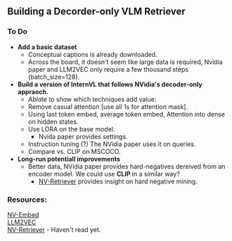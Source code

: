 ## Building a Decorder-only VLM Retriever

### To Do  
- **Add a basic dataset**
    - Conceptual captions is already downloaded.
    - Across the board, it doesn't seem like large data is required, Nvidia paper and LLM2VEC only require a few thousand steps (batch_size=128).  
- **Build a version of InternVL that follows NVidia's decoder-only appraoch.**
    - *Ablate* to show which techniques add value:
    - Remove casual attention [use all 1s for attention mask].
    - Using last token embed, average token embed, Attention into dense on hidden states.
    - Use LORA on the base model.
        - Nvida paper provides settings.
    - Instruction tuning (?) The NVidia paper uses it on queries.
    - Compare vs. CLIP on MSCOCO.
- **Long-run potentiall improvements**
    - Better data, NVidia paper provides hard-negatives dereived from an encoder model. We could use **CLIP** in a similar way?
        - [NV-Retriever](https://arxiv.org/pdf/2407.15831) provides insight on hard negative mining.

### Resources:  
[NV-Embed](https://arxiv.org/abs/2405.17428)  
[LLM2VEC](https://arxiv.org/abs/2404.05961)  
[NV-Retriever](https://arxiv.org/pdf/2407.15831) - Haven't read yet. 
